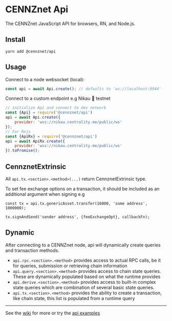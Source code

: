 # CENNZnet Api

The CENNZnet JavaScript API for browsers, RN, and Node.js.

## Install

```
yarn add @cennznet/api
```

## Usage

Connect to a node websocket (local):
```js
const api = await Api.create(); // defaults to 'ws://localhost:9944'
```

Connect to a custom endpoint e.g Nikau 🌴 testnet
```js
// initialize Api and connect to dev network
const {Api} = require('@cennznet/api')
api = await Api.create({
    provider: 'wss://nikau.centrality.me/public/ws'
});
// For Rxjs
const {ApiRx} = require('@cennznet/api')
api = await ApiRx.create({
    provider: 'wss://nikau.centrality.me/public/ws'
}).toPromise();
```

## CennznetExtrinsic

All `api.tx.<section>.<method>(...)` return CennznetExtrinsic type.

To set fee exchange options on a transaction, it should be included as an additional argument when signing e.g

```
const tx = api.tx.genericAsset.transfer(16000, 'some address', 1000000);

tx.signAndSend('sender address', {feeExchangeOpt}, callbackFn);
```

## Dynamic

After connecting to a CENNZnet node, api will dynamically create queries and transaction methods.

- `api.rpc.<section>.<method>` provides access to actual RPC calls, be it for queries, submission or retrieving chain information
- `api.query.<section>.<method>` provides access to chain state queries. These are dynamically populated based on what the runtime provides
- `api.derive.<section>.<method>` provides access to built-in complex state queries which are combination of several basic state queries.
- `api.tx.<section>.<method>` provides the ability to create a transaction, like chain state, this list is populated from a runtime query

---

See the [wiki](https:///wiki.cennz.net) for more or try the [api examples](../../docs/examples)
